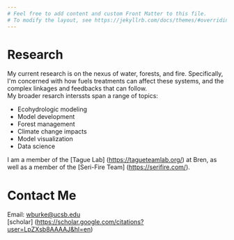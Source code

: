 ```yaml
---
# Feel free to add content and custom Front Matter to this file.
# To modify the layout, see https://jekyllrb.com/docs/themes/#overriding-theme-defaults
---
```

# Research
My current research is on the nexus of water, forests, and fire. Specifically, I'm concerned with how fuels treatments can affect these systems, and the complex linkages and feedbacks that can follow.  
My broader resarch interssts span a range of topics:
- Ecohydrologic modeling
- Model development
- Forest management
- Climate change impacts
- Model visualization
- Data science

I am a member of the [Tague Lab] (https://tagueteamlab.org/) at Bren, as well as a member of the [Seri-Fire Team] (https://serifire.com/).

# Contact Me
Email: wburke@ucsb.edu  
[scholar] (https://scholar.google.com/citations?user=LpZXsb8AAAAJ&hl=en)  
